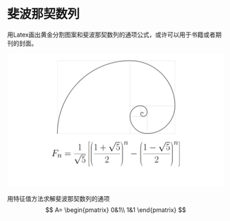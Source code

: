 # 斐波那契数列

用Latex画出黄金分割图案和斐波那契数列的通项公式，或许可以用于书籍或者期刊的封面。

![fib](./fib.png)

用特征值方法求解斐波那契数列的通项
$$
A=
\begin{pmatrix}
0&1\\
1&1
\end{pmatrix}
$$
